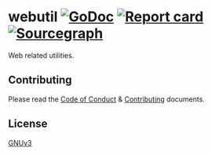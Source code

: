# webutil [![GoDoc](https://godoc.org/github.com/golangly/webutil?status.svg)](http://godoc.org/github.com/golangly/webutil) [![Report card](https://goreportcard.com/badge/github.com/golangly/webutil)](https://goreportcard.com/report/github.com/golangly/webutil) [![Sourcegraph](https://sourcegraph.com/github.com/golangly/webutil/-/badge.svg)](https://sourcegraph.com/github.com/golangly/webutil?badge)

Web related utilities.
  
## Contributing

Please read the [Code of Conduct](.github/CODE_OF_CONDUCT.md) & [Contributing](.github/CONTRIBUTING.md) documents.

## License

[GNUv3](./LICENSE)
